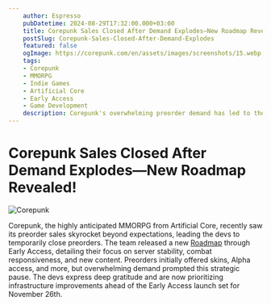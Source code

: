 ```yaml
---
    author: Espresso
    pubDatetime: 2024-08-29T17:32:00.000+03:00
    title: Corepunk Sales Closed After Demand Explodes—New Roadmap Revealed!
    postSlug: Corepunk-Sales-Closed-After-Demand-Explodes
    featured: false
    ogImage: https://corepunk.com/en/assets/images/screenshots/15.webp
    tags:
    - Corepunk
    - MMORPG
    - Indie Games
    - Artificial Core
    - Early Access
    - Game Development
    description: Corepunk's overwhelming preorder demand has led to the temporary closure of sales. The dev team is now focused on key improvements as outlined in their latest roadmap.
---
```


# Corepunk Sales Closed After Demand Explodes—New Roadmap Revealed!

![Corepunk](https://corepunk.com/en/assets/images/screenshots/03.webp)

Corepunk, the highly anticipated MMORPG from Artificial Core, recently saw its preorder sales skyrocket beyond expectations, leading the devs to temporarily close preorders. The team released a new [Roadmap](https://corepunk.com/en/news/article/72) through Early Access, detailing their focus on server stability, combat responsiveness, and new content. Preorders initially offered skins, Alpha access, and more, but overwhelming demand prompted this strategic pause. The devs express deep gratitude and are now prioritizing infrastructure improvements ahead of the Early Access launch set for November 26th.
